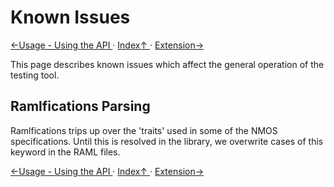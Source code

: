 # Known Issues
[←Usage - Using the API ](2.6._Usage_-_Using_the_API.md) · [ Index↑ ](..) · [Extension→](4.0._Extension.md)

This page describes known issues which affect the general operation of the testing tool.

## Ramlfications Parsing

Ramlfications trips up over the 'traits' used in some of the NMOS specifications. Until this is resolved in the library, we overwrite cases of this keyword in the RAML files.

[←Usage - Using the API ](2.6._Usage_-_Using_the_API.md) · [ Index↑ ](..) · [Extension→](4.0._Extension.md)
